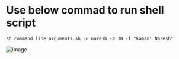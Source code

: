 # Use below commad to run shell script
    sh command_line_arguments.sh -u naresh -a 30 -f "kamani Naresh"
![image](https://user-images.githubusercontent.com/58024415/108630571-6b099b80-748b-11eb-9447-4ddd4988b275.png)

